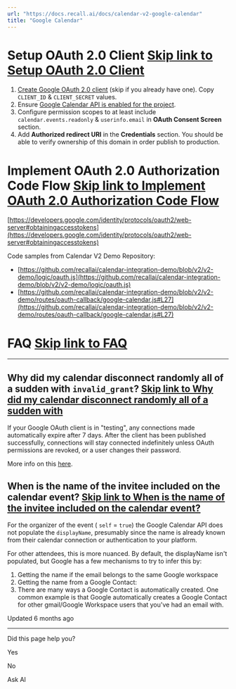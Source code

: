 ```yaml
---
url: "https://docs.recall.ai/docs/calendar-v2-google-calendar"
title: "Google Calendar"
---
```


# Setup OAuth 2.0 Client   [Skip link to Setup OAuth 2.0 Client](https://docs.recall.ai/docs/calendar-v2-google-calendar\#setup-oauth-20-client)

1. [Create Google OAuth 2.0 client](https://support.google.com/googleapi/answer/6158849?hl=en) (skip if you already have one). Copy `CLIENT_ID` & `CLIENT_SECRET` values.
2. Ensure [Google Calendar API is enabled for the project](https://support.google.com/googleapi/answer/6158841).
3. Configure permission scopes to at least include `calendar.events.readonly` & `userinfo.email` in **OAuth Consent Screen** section.
4. Add **Authorized redirect URI** in the **Credentials** section. You should be able to verify ownership of this domain in order publish to production.

# Implement OAuth 2.0 Authorization Code Flow   [Skip link to Implement OAuth 2.0 Authorization Code Flow](https://docs.recall.ai/docs/calendar-v2-google-calendar\#implement-oauth-20-authorization-code-flow)

[https://developers.google.com/identity/protocols/oauth2/web-server#obtainingaccesstokens](https://developers.google.com/identity/protocols/oauth2/web-server#obtainingaccesstokens)

Code samples from Calendar V2 Demo Repository:

- [https://github.com/recallai/calendar-integration-demo/blob/v2/v2-demo/logic/oauth.js](https://github.com/recallai/calendar-integration-demo/blob/v2/v2-demo/logic/oauth.js)
- [https://github.com/recallai/calendar-integration-demo/blob/v2/v2-demo/routes/oauth-callback/google-calendar.js#L27](https://github.com/recallai/calendar-integration-demo/blob/v2/v2-demo/routes/oauth-callback/google-calendar.js#L27)

# FAQ   [Skip link to FAQ](https://docs.recall.ai/docs/calendar-v2-google-calendar\#faq)

* * *

## Why did my calendar disconnect randomly all of a sudden with `invalid_grant`?   [Skip link to Why did my calendar disconnect randomly all of a sudden with ](https://docs.recall.ai/docs/calendar-v2-google-calendar\#why-did-my-calendar-disconnect-randomly-all-of-a-sudden-with-invalid_grant)

If your Google OAuth client is in "testing", any connections made automatically expire after 7 days. After the client has been published successfully, connections will stay connected indefinitely unless OAuth permissions are revoked, or a user changes their password.

More info on this [here](https://developers.google.com/identity/protocols/oauth2#expiration).

## When is the name of the invitee included on the calendar event?   [Skip link to When is the name of the invitee included on the calendar event?](https://docs.recall.ai/docs/calendar-v2-google-calendar\#when-is-the-name-of-the-invitee-included-on-the-calendar-event)

For the organizer of the event ( `self` = `true`) the Google Calendar API does not populate the `displayName`, presumably since the name is already known from their calendar connection or authentication to your platform.

For other attendees, this is more nuanced. By default, the displayName isn't populated, but Google has a few mechanisms to try to infer this by:

1. Getting the name if the email belongs to the same Google workspace
2. Getting the name from a Google Contact:
1. There are many ways a Google Contact is automatically created. One common example is that Google automatically creates a Google Contact for other gmail/Google Workspace users that you've had an email with.

Updated 6 months ago

* * *

Did this page help you?

Yes

No

Ask AI